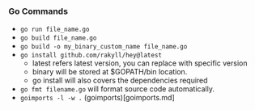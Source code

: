 ### Go Commands
- `go run file_name.go`
- `go build file_name.go`
- `go build -o my_binary_custom_name file_name.go`
- `go install github.com/rakyll/hey@latest`
	- latest refers latest version, you can replace with specific version
	- binary will be stored at $GOPATH/bin location.
	- go install will also covers the dependencies  required
- `go fmt filename.go` will format source code automatically.
- `goimports -l -w .` 
(goimports)[goimports.md]
